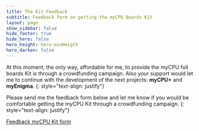 ```yaml
---
title: The Kit Feedback
subtitle: Feedback form on getting the myCPU Boards Kit
layout: page
show_sidebar: false
hide_footer: true
hide_hero: false
hero_height: hero-minHeigth
hero_darken: false
---
```


At this moment, the only way, affordable for me, to provide the myCPU full boards Kit is through a crowdfunding campaign. Also your support would let me to continue with the development
of the next projects: **myCPU+** and **myEnigma**.
{: style="text-align: justify"}

Please send me the feedback form below and let me know if you would be comfortable getting the myCPU Kit through a crowdfunding campaign.
{: style="text-align: justify"}

<a class="button is-primary is-light" href="https://forms.gle/4VwE5mrbV5YzRwvZ9" target="_blank">Feedback myCPU Kit form</a> 

